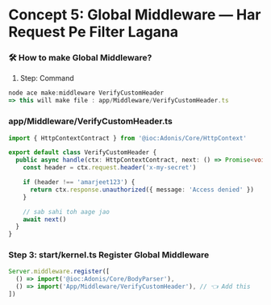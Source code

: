# Concept 5: Global Middleware — Har Request Pe Filter Lagana

### 🛠️ How to make Global Middleware?
1. Step: Command 
```ts
node ace make:middleware VerifyCustomHeader
=> this will make file : app/Middleware/VerifyCustomHeader.ts
```
### app/Middleware/VerifyCustomHeader.ts
```ts
import { HttpContextContract } from '@ioc:Adonis/Core/HttpContext'

export default class VerifyCustomHeader {
  public async handle(ctx: HttpContextContract, next: () => Promise<void>) {
    const header = ctx.request.header('x-my-secret')

    if (header !== 'amarjeet123') {
      return ctx.response.unauthorized({ message: 'Access denied' })
    }

    // sab sahi toh aage jao
    await next()
  }
}

```
### Step 3: start/kernel.ts Register Global Middleware 
```ts
Server.middleware.register([
  () => import('@ioc:Adonis/Core/BodyParser'),
  () => import('App/Middleware/VerifyCustomHeader'), // 👈 Add this
])

```

